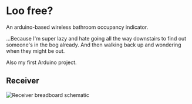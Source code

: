 # Loo free?

An arduino-based wireless bathroom occupancy indicator.

...Because I'm super lazy and hate going all the way downstairs to find out someone's in the bog already. And then walking back up and wondering when they might be out.

Also my first Arduino project.

## Receiver

![Receiver breadboard schematic](https://raw.github.com/adam-p/arduino-bathroom-indicator/master/receiver/receiver_bb.png)
